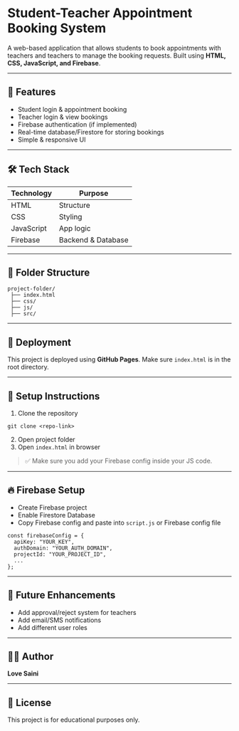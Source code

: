 # Student-Teacher Appointment Booking System

A web-based application that allows students to book appointments with teachers and teachers to manage the booking requests. Built using **HTML, CSS, JavaScript, and Firebase**.

---

## 📌 Features

* Student login & appointment booking
* Teacher login & view bookings
* Firebase authentication (if implemented)
* Real-time database/Firestore for storing bookings
* Simple & responsive UI

---

## 🛠️ Tech Stack

| Technology | Purpose            |
| ---------- | ------------------ |
| HTML       | Structure          |
| CSS        | Styling            |
| JavaScript | App logic          |
| Firebase   | Backend & Database |

---

## 📂 Folder Structure

```
project-folder/
 ├── index.html
 ├── css/
 ├── js/
 ├── src/  
```

---

## 🚀 Deployment

This project is deployed using **GitHub Pages**.
Make sure `index.html` is in the root directory.

---

## 🔧 Setup Instructions

1. Clone the repository

```
git clone <repo-link>
```

2. Open project folder
3. Open `index.html` in browser

> ✅ Make sure you add your Firebase config inside your JS code.

---

## 🔥 Firebase Setup

* Create Firebase project
* Enable Firestore Database
* Copy Firebase config and paste into `script.js` or Firebase config file

```
const firebaseConfig = {
  apiKey: "YOUR_KEY",
  authDomain: "YOUR_AUTH_DOMAIN",
  projectId: "YOUR_PROJECT_ID",
  ...
};
```

---

## 🎯 Future Enhancements

* Add approval/reject system for teachers
* Add email/SMS notifications
* Add different user roles

---

## 👨‍💻 Author

**Love Saini**

---

## 📄 License

This project is for educational purposes only.
